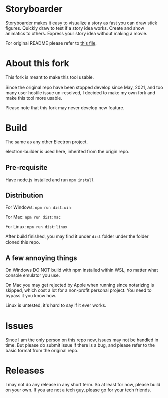 # Storyboarder

Storyboarder makes it easy to visualize a story as fast you can draw stick figures. Quickly draw to test if a story idea works. Create and show animatics to others. Express your story idea without making a movie.

For original README please refer to [this file](README_orig.md).

# About this fork

This fork is meant to make this tool usable.

Since the original repo have been stopped develop since May, 2021, and too many user hostile issue un-resolved, I decided to make my own fork and make this tool more usable.

Please note that this fork may never develop new feature.

# Build

The same as any other Electron project.

electron-builder is used here, inherited from the origin repo.

## Pre-requisite
Have node.js installed and run
`npm install`

## Distribution
For Windows:
`npm run dist:win`

For Mac:
`npm run dist:mac`

For Linux:
`npm run dist:linux`

After build finished, you may find it under `dist` folder under the folder cloned this repo.

## A few annoying things
On Windows DO NOT build with npm installed within WSL, no matter what console emulator you use.

On Mac you may get rejected by Apple when running since notarizing is skipped, which cost a lot for a non-profit personal project. You need to bypass it you know how.

Linux is untested, it's hard to say if it ever works.

# Issues

Since I am the only person on this repo now, issues may not be handled in time. But please do submit issue if there is a bug, and please refer to the basic format from the original repo.

# Releases

I may not do any release in any short term.
So at least for now, please build on your own. If you are not a tech guy, please go for your tech friends.
